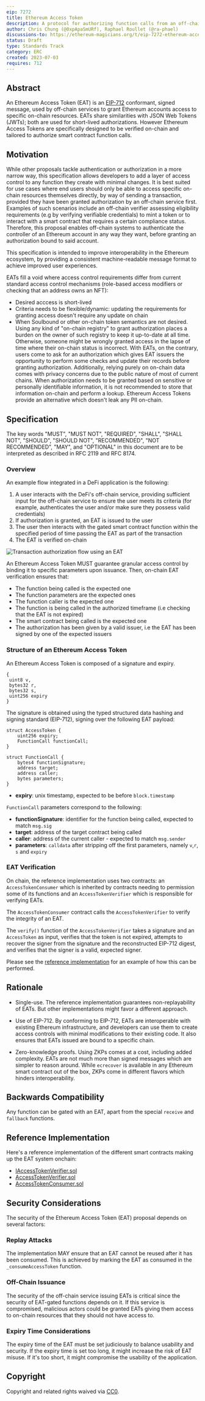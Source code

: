 ```yaml
---
eip: 7272
title: Ethereum Access Token
description: A protocol for authorizing function calls from an off-chain service
author: Chris Chung (@0xpApaSmURf), Raphael Roullet (@ra-phael)
discussions-to: https://ethereum-magicians.org/t/eip-7272-ethereum-access-token/14945
status: Draft
type: Standards Track
category: ERC
created: 2023-07-03
requires: 712
---
```


## Abstract

An Ethereum Access Token (EAT) is an [EIP-712](./eip-712.md) conformant, signed message, used by off-chain services to grant Ethereum accounts access to specific on-chain resources. EATs share similarities with JSON Web Tokens (JWTs); both are used for short-lived authorizations. However Ethereum Access Tokens are specifically designed to be verified on-chain and tailored to authorize smart contract function calls.

## Motivation

While other proposals tackle authentication or authorization in a more narrow way, this specification allows developers to add a layer of access control to any function they create with minimal changes. It is best suited for use cases where end users should only be able to access specific on-chain resources themselves directly, by way of sending a transaction, provided they have been granted authorization by an off-chain service first. Examples of such scenarios include an off-chain verifier assessing eligibility requirements (e.g by verifying verifiable credentials) to mint a token or to interact with a smart contract that requires a certain compliance status.
Therefore, this proposal enables off-chain systems to authenticate the controller of an Ethereum account in any way they want, before granting an authorization bound to said account.

This specification is intended to improve interoperability in the Ethereum ecosystem, by providing a consistent machine-readable message format to achieve improved user experiences.

EATs fill a void where access control requirements differ from current standard access control mechanisms (role-based access modifiers or checking that an address owns an NFT):

- Desired acccess is short-lived
- Criteria needs to be flexible/dynamic: updating the requirements for granting access doesn't require any update on chain
- When Soulbound or other on-chain token semantics are not desired. Using any kind of "on-chain registry" to grant authorization places a burden on the owner of such registry to keep it up-to-date at all time. Otherwise, someone might be wrongly granted access in the lapse of time where their on-chain status is incorrect. With EATs, on the contrary, users come to ask for an authorization which gives EAT issuers the opportunity to perform some checks and update their records before granting authorization. Additionally, relying purely on on-chain data comes with privacy concerns due to the public nature of most of current chains. When authorization needs to be granted based on sensitive or personally identifiable information, it is not recommended to store that information on-chain and perform a lookup. Ethereum Access Tokens provide an alternative which doesn't leak any PII on-chain.

## Specification

The key words "MUST", "MUST NOT", "REQUIRED", "SHALL", "SHALL NOT", "SHOULD", "SHOULD NOT", "RECOMMENDED", "NOT RECOMMENDED", "MAY", and "OPTIONAL" in this document are to be interpreted as described in RFC 2119 and RFC 8174.

### Overview

An example flow integrated in a DeFi application is the following:

1. A user interacts with the DeFi's off-chain service, providing sufficient input for the off-chain service to ensure the user meets its criteria (for example, authenticates the user and/or make sure they possess valid credentials)
2. If authorization is granted, an EAT is issued to the user
3. The user then interacts with the gated smart contract function within the specified period of time passing the EAT as part of the transaction
4. The EAT is verified on-chain

![Transaction authorization flow using an EAT](../assets/erc-7272/EAT_transaction_auth_flow.png)

An Ethereum Access Token MUST guarantee granular access control by binding it to specific parameters upon issuance. Then, on-chain EAT verification ensures that:

- The function being called is the expected one
- The function parameters are the expected ones
- The function caller is the expected one
- The function is being called in the authorized timeframe (i.e checking that the EAT is not expired)
- The smart contract being called is the expected one
- The authorization has been given by a valid issuer, i.e the EAT has been signed by one of the expected issuers

### Structure of an Ethereum Access Token

An Ethereum Access Token is composed of a signature and expiry.

```
{
 uint8 v,
 bytes32 r,
 bytes32 s,
 uint256 expiry
}
```

The signature is obtained using the typed structured data hashing and signing standard (EIP-712), signing over the following EAT payload:

```
struct AccessToken {
    uint256 expiry;
    FunctionCall functionCall;
}

struct FunctionCall {
    bytes4 functionSignature;
    address target;
    address caller;
    bytes parameters;
}
```

- **expiry**: unix timestamp, expected to be before `block.timestamp`

`FunctionCall` parameters correspond to the following:

- **functionSignature**: identifier for the function being called, expected to match `msg.sig`
- **target**: address of the target contract being called
- **caller**: address of the current caller - expected to match `msg.sender`
- **parameters**: `calldata` after stripping off the first parameters, namely `v`,`r`, `s` and `expiry`

### EAT Verification

On chain, the reference implementation uses two contracts: an `AccessTokenConsumer` which is inherited by contracts needing to permission some of its functions and an `AccessTokenVerifier` which is responsible for verifying EATs.

The `AccessTokenConsumer` contract calls the `AccessTokenVerifier` to verify the integrity of an EAT.

The `verify()` function of the `AccessTokenVerifier` takes a signature and an `AccessToken` as input, verifies that the token is not expired, attempts to recover the signer from the signature and the reconstructed EIP-712 digest, and verifies that the signer is a valid, expected signer.

Please see the [reference implementation](../assets/erc-7272/AccessTokenVerifier.sol) for an example of how this can be performed.

## Rationale

- Single-use. The reference implementation guarantees non-replayability of EATs. But other implementations might favor a different approach.

- Use of EIP-712. By conforming to EIP-712, EATs are interoperable with existing Ethereum infrastructure, and developers can use them to create access controls with minimal modifications to their existing code. It also ensures that EATs issued are bound to a specific chain.

- Zero-knowledge proofs. Using ZKPs comes at a cost, including added complexity. EATs are not much more than signed messages which are simpler to reason around. While `ecrecover` is available in any Ethereum smart contract out of the box, ZKPs come in different flavors which hinders interoperability.

## Backwards Compatibility

Any function can be gated with an EAT, apart from the special `receive` and `fallback` functions.

## Reference Implementation

Here's a reference implementation of the different smart contracts making up the EAT system onchain:

- [IAccessTokenVerifier.sol](../assets/erc-7272/IAccessTokenVerifier.sol)
- [AccessTokenVerifier.sol](../assets/erc-7272/AccessTokenVerifier.sol)
- [AccessTokenConsumer.sol](../assets/erc-7272/AccessTokenConsumer.sol)

## Security Considerations

The security of the Ethereum Access Token (EAT) proposal depends on several factors:

### Replay Attacks

The implementation MAY ensure that an EAT cannot be reused after it has been consumed. This is achieved by marking the EAT as consumed in the `_consumeAccessToken` function.

### Off-Chain Issuance

The security of the off-chain service issuing EATs is critical since the security of EAT-gated functions depends on it.
If this service is compromised, malicious actors could be granted EATs giving them access to on-chain resources that they should not have access to.

### Expiry Time Considerations

The expiry time of the EAT must be set judiciously to balance usability and security. If the expiry time is set too long, it might increase the risk of EAT misuse. If it's too short, it might compromise the usability of the application.

## Copyright

Copyright and related rights waived via [CC0](../LICENSE.md).
